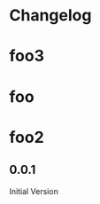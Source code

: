 # Changelog

<!-- <START NEW CHANGELOG ENTRY> -->
# foo3
# foo
# foo2
## 0.0.1

Initial Version

<!-- <END NEW CHANGELOG ENTRY> -->
